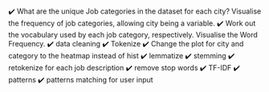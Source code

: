 ✔️ What are the unique Job categories in the dataset for each city? Visualise the frequency of job categories, allowing city being a variable.
✔️ Work out the vocabulary used by each job category, respectively. Visualise the Word Frequency.
✔️ data cleaning
✔️ Tokenize
✔️ Change the plot for city and category to the heatmap instead of hist
✔️ lemmatize
✔️ stemming
✔️ retokenize for each job description
✔️ remove stop words
✔️ TF-IDF
✔️ patterns
✔️ patterns matching for user input

